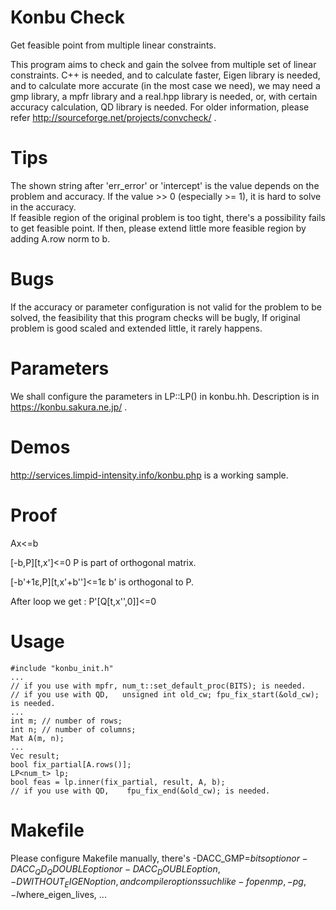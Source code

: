 # Konbu Check
Get feasible point from multiple linear constraints.

This program aims to check and gain the solvee from multiple set of linear constraints.
C++ is needed, and to calculate faster, Eigen library is needed, and to calculate more accurate (in the most case we need), we may need a gmp library, a mpfr library and a real.hpp library is needed, or, with certain accuracy calculation, QD library is needed.
For older information, please refer http://sourceforge.net/projects/convcheck/ .

# Tips
The shown string after 'err_error' or 'intercept' is the value depends on the problem and accuracy.
If the value >> 0 (especially >= 1), it is hard to solve in the accuracy.  
If feasible region of the original problem is too tight, there's a possibility fails to get feasible point.
If then, please extend little more feasible region by adding A.row norm to b.

# Bugs
If the accuracy or parameter configuration is not valid for the problem to be solved, the feasibility that this program checks will be bugly, If original problem is good scaled and extended little, it rarely happens.

# Parameters
We shall configure the parameters in LP<T>::LP() in konbu.hh. Description is in https://konbu.sakura.ne.jp/ .

# Demos
http://services.limpid-intensity.info/konbu.php is a working sample.

# Proof
Ax&lt;=b

[-b,P][t,x']&lt;=0
P is part of orthogonal matrix.

[-b'+1&epsilon;,P][t,x'+b'']&lt;=1&epsilon;
b' is orthogonal to P.

After loop we get :
P'[Q[t,x'',0]]&lt;=0

# Usage
    #include "konbu_init.h"
    ...
    // if you use with mpfr, num_t::set_default_proc(BITS); is needed.
    // if you use with QD,   unsigned int old_cw; fpu_fix_start(&old_cw); is needed.
    ...
    int m; // number of rows;
    int n; // number of columns;
    Mat A(m, n);
    ...
    Vec result;
    bool fix_partial[A.rows()];
    LP<num_t> lp;
    bool feas = lp.inner(fix_partial, result, A, b);
    // if you use with QD,    fpu_fix_end(&old_cw); is needed.

# Makefile
Please configure Makefile manually, there's -DACC_GMP=$bits option or -DACC_QD_QDOUBLE option or -DACC_DOUBLE option, -DWITHOUT_EIGEN option, and compiler options such like -fopenmp, -pg, -I$where_eigen_lives, ...

